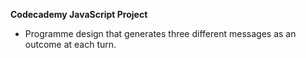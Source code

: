 **Codecademy JavaScript Project**
* Programme design that generates three different messages as an outcome at each turn.
